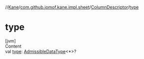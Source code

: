//[Kane](../../index.md)/[com.github.jomof.kane.impl.sheet](../index.md)/[ColumnDescriptor](index.md)/[type](type.md)



# type  
[jvm]  
Content  
val [type](type.md): [AdmissibleDataType](../-admissible-data-type/index.md)<*>?  



